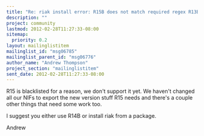 ```yaml
---
title: "Re: riak install error: R15B does not match required regex R13B04|R14"
description: ""
project: community
lastmod: 2012-02-28T11:27:33-08:00
sitemap:
  priority: 0.2
layout: mailinglistitem
mailinglist_id: "msg06785"
mailinglist_parent_id: "msg06776"
author_name: "Andrew Thompson"
project_section: "mailinglistitem"
sent_date: 2012-02-28T11:27:33-08:00
---
```



R15 is blacklisted for a reason, we don't support it yet. We haven't
changed all our NIFs to export the new version stuff R15 needs and
there's a couple other things that need some work too.

I suggest you either use R14B or install riak from a package.

Andrew

